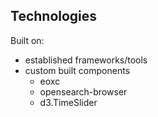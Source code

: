 ##  Technologies

Built on:
  - established frameworks/tools
  - custom built components
    - eoxc
    - opensearch-browser
    - d3.TimeSlider
